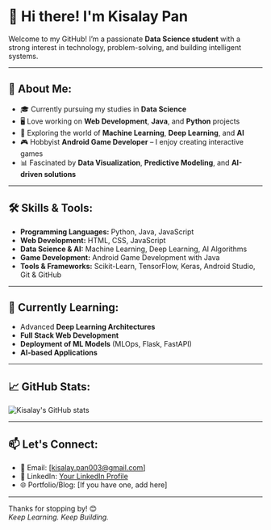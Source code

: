 # 👋 Hi there! I'm Kisalay Pan

Welcome to my GitHub! I’m a passionate **Data Science student** with a strong interest in technology, problem-solving, and building intelligent systems.

---

## 🚀 About Me:

- 🎓 Currently pursuing my studies in **Data Science**
- 🖥️ Love working on **Web Development**, **Java**, and **Python** projects
- 🤖 Exploring the world of **Machine Learning**, **Deep Learning**, and **AI**
- 🎮 Hobbyist **Android Game Developer** – I enjoy creating interactive games
- 📊 Fascinated by **Data Visualization**, **Predictive Modeling**, and **AI-driven solutions**

---

## 🛠️ Skills & Tools:

- **Programming Languages:** Python, Java, JavaScript  
- **Web Development:** HTML, CSS, JavaScript  
- **Data Science & AI:** Machine Learning, Deep Learning, AI Algorithms  
- **Game Development:** Android Game Development with Java  
- **Tools & Frameworks:** Scikit-Learn, TensorFlow, Keras, Android Studio, Git & GitHub  

---

## 🌱 Currently Learning:

- Advanced **Deep Learning Architectures**
- **Full Stack Web Development**
- **Deployment of ML Models** (MLOps, Flask, FastAPI)
- **AI-based Applications**

---

## 📈 GitHub Stats:

![Kisalay's GitHub stats](https://github-readme-stats.vercel.app/api?username=your-github-username&show_icons=true&theme=radical)

---

## 📫 Let's Connect:

- 📧 Email: [kisalay.pan003@gmail.com]
- 💼 LinkedIn: [Your LinkedIn Profile](https://www.linkedin.com/in/kisalay-pan/)
- 🌐 Portfolio/Blog: [If you have one, add here]

---

Thanks for stopping by! 😊  
*Keep Learning. Keep Building.*

